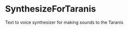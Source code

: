 SynthesizeForTaranis
====================

Text to voice synthesizer for making sounds to the Taranis
